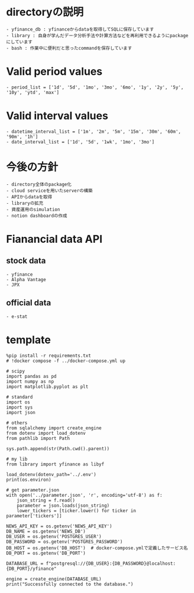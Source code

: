 # directoryの説明
    - yfinance_db : yfinanceからdataを取得してSQLに保存しています
    - library : 自身が学んだデータ分析手法や計算方法などを再利用できるようにpackageにしています
    - bash : 作業中に便利だと思ったcommandを保存しています

# Valid period values
    - period_list = ['1d', '5d', '1mo', '3mo', '6mo', '1y', '2y', '5y', '10y', 'ytd', 'max']
# Valid interval values
    - datetime_interval_list = ['1m', '2m', '5m', '15m', '30m', '60m', '90m', '1h']
    - date_interval_list = ['1d', '5d', '1wk', '1mo', '3mo']

# 今後の方針
    - directory全体のpackage化
    - cloud serviceを用いたserverの構築
    - APIからdataを取得
    - libraryの拡充
    - 資産運用のsimulation
    - notion dashboardの作成

# Fianancial data API
## stock data
    - yfinance
    - Alpha Vantage
    - JPX

## official data
    - e-stat

# template
    %pip install -r requirements.txt
    # !docker compose -f ../docker-compose.yml up

    # scipy
    import pandas as pd
    import numpy as np
    import matplotlib.pyplot as plt

    # standard
    import os
    import sys
    import json

    # others
    from sqlalchemy import create_engine
    from dotenv import load_dotenv
    from pathlib import Path

    sys.path.append(str(Path.cwd().parent))

    # my lib
    from library import yfinance as libyf

    load_dotenv(dotenv_path='../.env')
    print(os.environ)

    # get parameter.json
    with open('../parameter.json', 'r', encoding='utf-8') as f:
        json_string = f.read()
        parameter = json.loads(json_string)
        lower_tickers = [ticker.lower() for ticker in parameter['tickers']]

    NEWS_API_KEY = os.getenv('NEWS_API_KEY')
    DB_NAME = os.getenv('NEWS_DB')
    DB_USER = os.getenv('POSTGRES_USER')
    DB_PASSWORD = os.getenv('POSTGRES_PASSWORD')
    DB_HOST = os.getenv('DB_HOST')  # docker-compose.ymlで定義したサービス名
    DB_PORT = os.getenv('DB_PORT')

    DATABASE_URL = f"postgresql://{DB_USER}:{DB_PASSWORD}@localhost:{DB_PORT}/yfinance"

    engine = create_engine(DATABASE_URL) 
    print("Successfully connected to the database.")
